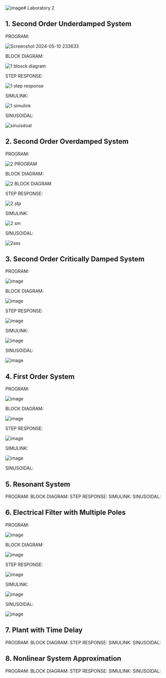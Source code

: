 ![image](https://github.com/ImangTimang/CSE_StepResponse_MexE_3201_Group11_2024/assets/157492494/ebfb472f-e772-40df-85ff-e41a68035d94)# Laboratory 2

## 1. Second Order Underdamped System


PROGRAM: 


![Screenshot 2024-05-10 233633](https://github.com/ImangTimang/CSE_StepResponse_MexE_3201_Group11_2024/assets/157549014/e638cfe4-ded1-4a3d-8df5-54d467c57b00)


BLOCK DIAGRAM:


![1 blosck diagram](https://github.com/ImangTimang/CSE_StepResponse_MexE_3201_Group11_2024/assets/157549014/01d493f6-f656-493d-be44-6b81ee8b02b6)

STEP RESPONSE: 

![1 step response](https://github.com/ImangTimang/CSE_StepResponse_MexE_3201_Group11_2024/assets/157549014/ed5666dc-57c4-4534-924b-7f22b07486a6)

SIMULINK: 

![1 simulink](https://github.com/ImangTimang/CSE_StepResponse_MexE_3201_Group11_2024/assets/157549014/5ef80436-1d1c-435f-a694-3f82f5826369)

SINUSOIDAL: 

![sinuisdoal](https://github.com/ImangTimang/CSE_StepResponse_MexE_3201_Group11_2024/assets/157549014/09abc744-d344-44db-a811-9838624f0f36)


## 2. Second Order Overdamped System


PROGRAM: 

![2 PROGRAM](https://github.com/ImangTimang/CSE_StepResponse_MexE_3201_Group11_2024/assets/157549014/ebae9072-9b65-40c1-b2b1-c81786d4812b)

BLOCK DIAGRAM:

![2 BLOCK DIAGRAM](https://github.com/ImangTimang/CSE_StepResponse_MexE_3201_Group11_2024/assets/157549014/d4f9c902-a034-4a64-8547-f834fc763662)

STEP RESPONSE:

![2 stp](https://github.com/ImangTimang/CSE_StepResponse_MexE_3201_Group11_2024/assets/157549014/6bb1448d-1d50-475f-adf8-b0a60d5e9d89)


SIMULINK: 

![2 sm](https://github.com/ImangTimang/CSE_StepResponse_MexE_3201_Group11_2024/assets/157549014/f1a3c0a8-940d-4a6d-8200-4eb4c318313e)


SINUSOIDAL:

![2ass](https://github.com/ImangTimang/CSE_StepResponse_MexE_3201_Group11_2024/assets/157549014/85d6f2ec-b92a-4fff-b9fa-f7e56ec20b62)


## 3. Second Order Critically Damped System

PROGRAM: 

![image](https://github.com/ImangTimang/CSE_StepResponse_MexE_3201_Group11_2024/assets/157492494/1acd9add-f52f-42c4-97df-4f439c554207)


BLOCK DIAGRAM:

![image](https://github.com/ImangTimang/CSE_StepResponse_MexE_3201_Group11_2024/assets/157492494/1a729a92-a6d4-430f-b451-14e18b279eca)


STEP RESPONSE: 

![image](https://github.com/ImangTimang/CSE_StepResponse_MexE_3201_Group11_2024/assets/157492494/f9d8fed3-bf3b-4419-83e2-6be1de1a969e)

SIMULINK: 

![image](https://github.com/ImangTimang/CSE_StepResponse_MexE_3201_Group11_2024/assets/157492494/c2900fa4-7644-42e8-9e58-f0ba7eef17e9)


SINUSOIDAL: 

![image](https://github.com/ImangTimang/CSE_StepResponse_MexE_3201_Group11_2024/assets/157492494/e5492fd5-4247-43ca-adba-fb72fc787a59)


## 4. First Order System

PROGRAM: 

![image](https://github.com/ImangTimang/CSE_StepResponse_MexE_3201_Group11_2024/assets/157492494/3cf00240-b1cf-40f4-afa4-8c59f3e89fa3)

BLOCK DIAGRAM:

![image](https://github.com/ImangTimang/CSE_StepResponse_MexE_3201_Group11_2024/assets/157492494/8539c6a5-cb09-4056-8efe-3afba3eaf923)

STEP RESPONSE:

![image](https://github.com/ImangTimang/CSE_StepResponse_MexE_3201_Group11_2024/assets/157492494/7625692c-b1c7-4e89-b46a-1d659cabeaae)

SIMULINK:

![image](https://github.com/ImangTimang/CSE_StepResponse_MexE_3201_Group11_2024/assets/157492494/5d0b3d8a-d119-480c-bba5-4d0f36d56336)

SINUSOIDAL:

## 5. Resonant System

PROGRAM:
BLOCK DIAGRAM:
STEP RESPONSE:
SIMULINK:
SINUSOIDAL:


## 6. Electrical Filter with Multiple Poles

PROGRAM:

![image](https://github.com/ImangTimang/CSE_StepResponse_MexE_3201_Group11_2024/assets/108789993/479658cd-55d3-4375-89f5-409c27c5eb8a)

BLOCK DIAGRAM:

![image](https://github.com/ImangTimang/CSE_StepResponse_MexE_3201_Group11_2024/assets/108789993/298aab9b-b682-41cd-9d90-f5c097cb373a)

STEP RESPONSE:

![image](https://github.com/ImangTimang/CSE_StepResponse_MexE_3201_Group11_2024/assets/108789993/47d187d3-d5a8-4772-92b7-373e224c9aed)


SIMULINK:

![image](https://github.com/ImangTimang/CSE_StepResponse_MexE_3201_Group11_2024/assets/108789993/cee13b38-f1f3-4e5f-a098-e3fbb986d244)


SINUSOIDAL:

![image](https://github.com/ImangTimang/CSE_StepResponse_MexE_3201_Group11_2024/assets/108789993/94b884bc-e572-4dd8-ac66-e9acd93c5d64)


## 7. Plant with Time Delay

PROGRAM:
BLOCK DIAGRAM:
STEP RESPONSE:
SIMULINK:
SINUSOIDAL:

## 8. Nonlinear System Approximation

PROGRAM:
BLOCK DIAGRAM:
STEP RESPONSE:
SIMULINK:
SINUSOIDAL:

